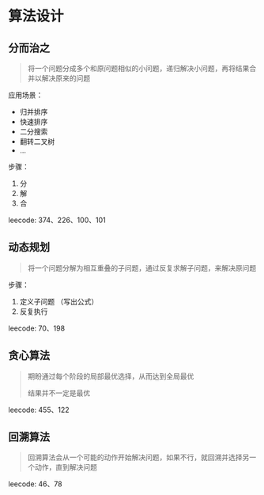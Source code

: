# 算法设计

## 分而治之

> 将一个问题分成多个和原问题相似的小问题，递归解决小问题，再将结果合并以解决原来的问题

应用场景：

- 归并排序
- 快速排序
- 二分搜索
- 翻转二叉树
- ...

步骤：

1. 分
2. 解
3. 合

leecode: 374、226、100、101

## 动态规划

> 将一个问题分解为相互重叠的子问题，通过反复求解子问题，来解决原问题

步骤：

1. 定义子问题 （写出公式）
2. 反复执行

leecode: 70、198

## 贪心算法

> 期盼通过每个阶段的局部最优选择，从而达到全局最优
>
> 结果并不一定是最优

leecode: 455、122

## 回溯算法

> 回溯算法会从一个可能的动作开始解决问题，如果不行，就回溯并选择另一个动作，直到解决问题

leecode: 46、78